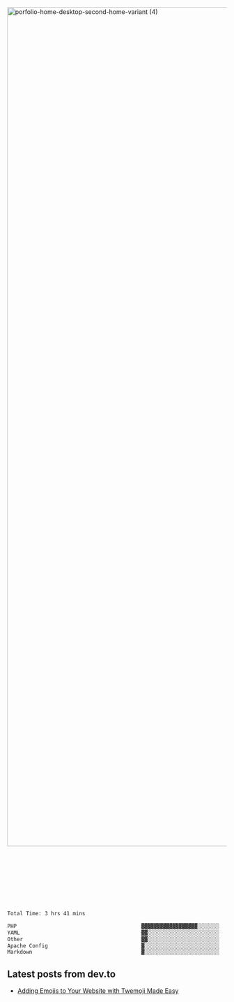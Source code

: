 <img width="1920" alt="porfolio-home-desktop-second-home-variant (4)" src="https://user-images.githubusercontent.com/44812120/231556360-1ee1d327-1a45-4bda-a93d-dd32a34149e4.png">
 
 
 
 
 
 <br><br><br><br><br><br><br>
<!--START_SECTION:waka-->

```txt
Total Time: 3 hrs 41 mins

PHP                                        ▓▓▓▓▓▓▓▓▓▓▓▓▓▓▓▓▓▓░░░░░░░   72.40 %
YAML                                       ▓▓░░░░░░░░░░░░░░░░░░░░░░░   08.21 %
Other                                      ▓▓░░░░░░░░░░░░░░░░░░░░░░░   06.99 %
Apache Config                              ▓░░░░░░░░░░░░░░░░░░░░░░░░   04.77 %
Markdown                                   ▓░░░░░░░░░░░░░░░░░░░░░░░░   03.88 %
```

<!--END_SECTION:waka-->

## Latest posts from dev.to
<!-- MEDIUM-STORY-LIST:START -->
- [Adding Emojis to Your Website with Twemoji Made Easy](https://dev.to/danielsebesta/adding-emojis-to-your-website-with-twemoji-made-easy-mc8)
<!-- MEDIUM-STORY-LIST:END -->

